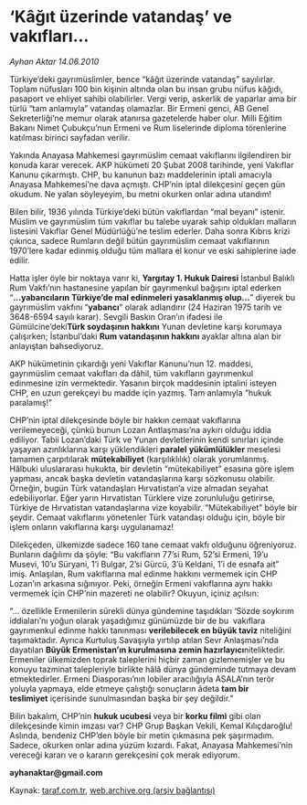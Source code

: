 # ‘Kâğıt üzerinde vatandaş’ ve vakıfları... 

*Ayhan Aktar 14.06.2010*

<div class="yazi">
<p>Türkiye’deki gayrımüslimler, bence “kâğıt üzerinde vatandaş” sayılırlar. Toplam nüfusları 100 bin kişinin altında olan bu insan grubu nüfus kâğıdı, pasaport ve ehliyet sahibi olabilirler. Vergi verip, askerlik de yaparlar ama bir türlü “tam anlamıyla” vatandaş olamazlar. Bir Ermeni genci, AB Genel Sekreterliği’ne memur olarak atanırsa gazetelerde haber olur. Milli Eğitim Bakanı Nimet Çubukçu’nun Ermeni ve Rum liselerinde diploma törenlerine katılması birinci sayfadan verilir.</p>
<p>Yakında Anayasa Mahkemesi gayrımüslim cemaat vakıflarını ilgilendiren bir konuda karar verecek. AKP hükümeti 20 Şubat 2008 tarihinde, yeni Vakıflar Kanunu çıkarmıştı. CHP, bu kanunun bazı maddelerinin iptali amacıyla Anayasa Mahkemesi’ne dava açmıştı. CHP’nin iptal dilekçesini geçen gün okudum. Ne yalan söyleyeyim, bu metni okurken onlar adına utandım!</p>
<p>Bilen bilir, 1936 yılında Türkiye’deki bütün vakıflardan “mal beyanı” istenir. Müslim ve gayrımüslim tüm vakıflar bu talebe uyarak sahip oldukları malların listesini Vakıflar Genel Müdürlüğü’ne teslim ederler. Daha sonra Kıbrıs krizi çıkınca, sadece Rumların değil bütün gayrımüslim cemaat vakıflarının 1970’lere kadar edinmiş olduğu tüm mallara el konur ve eski sahiplerine iade edilir.</p>
<p>Hatta işler öyle bir noktaya varır ki, <b>Yargıtay 1. Hukuk Dairesi</b> İstanbul Balıklı Rum Vakfı’nın hastanesine yapılan bir gayrımenkul bağışını iptal ederken “<b>...yabancıların</b> <b>Türkiye’de mal edinmeleri yasaklanmış olup...</b>” diyerek bu gayrımüslim vakfını “<b>yabancı</b>” olarak adlandırır (24 Haziran 1975 tarih ve 3648-6594 sayılı karar). Sevgili Baskın Oran’ın ifadesi ile Gümülcine’deki<b>Türk soydaşının hakkını</b> Yunan devletine karşı korumaya çalışırken; İstanbul’daki <b>Rum vatandaşının hakkını</b> ayaklar altına alan bir anlayıştan bahsediyoruz.</p>
<p>AKP hükümetinin çıkardığı yeni Vakıflar Kanunu’nun 12. maddesi, gayrımüslim cemaat vakıfları da dâhil, tüm vakıfların gayrımenkul edinmesine izin vermektedir. Yasanın birçok maddesinin iptalini isteyen CHP, en uzun gerekçeyi bu madde için yazmış. Tam anlamıyla “hukuk paralamış!”</p>
<p>CHP’nin iptal dilekçesinde böyle bir hakkın cemaat vakıflarına verilemeyeceği, çünkü bunun Lozan Antlaşması’na aykırı olduğu iddia ediliyor. Tabii Lozan’daki Türk ve Yunan devletlerinin kendi sınırları içinde yaşayan azınlıklarına karşı yüklendikleri <b>paralel</b> <b>yükümlülükler</b> meselesi tamamen çarpıtılarak <b>mütekabiliyet</b> (karşılıklılık) olarak yorumlanmış. Hâlbuki uluslararası hukukta, bir devletin “mütekabiliyet” esasına göre işlem yapması, ancak başka devletin vatandaşlarına karşı sözkonusu olabilir. Örneğin, bugün Türk vatandaşları Hırvatistan’a vize almadan seyahat edebiliyorlar. Eğer yarın Hırvatistan Türklere vize zorunluluğu getirirse, Türkiye de Hırvatistan vatandaşlarına vize koyabilir. “Mütekabiliyet” böyle bir şeydir. Cemaat vakıflarını yönetenler Türk vatandaşı olduğu için, böyle bir işlem onların vakıflarına karşı uygulanamaz!</p>
<p>Dilekçeden, ülkemizde sadece 160 tane cemaat vakfı olduğunu öğreniyoruz. Bunların dağılımı da şöyle: “Bu vakıfların 77’si Rum, 52’si Ermeni, 19’u Musevi, 10’u Süryani, 1’i Bulgar, 2’si Gürcü, 3’ü Keldani, 1’i de esnafa ait” imiş. Anlaşılan, Rum vakıflarına mal edinme hakkını vermemek için CHP Lozan’ın arkasına sığınıyor. Peki, örneğin Ermeni vakıflarına aynı hakkı vermemek için CHP’nin mazereti ne olabilir? Okuyun, içiniz açılsın:</p>
<p>“... özellikle Ermenilerin sürekli dünya gündemine taşıdıkları ‘Sözde soykırım iddiaları’nı yoğun olarak yaşadığımız günümüzde bir de bu <ermeni> vakıflara gayrımenkul edinme hakkı tanınması <b>verilebilecek en büyük taviz</b> niteliğini taşımaktadır. Ayrıca Kurtuluş Savaşıyla yırtılıp atılan Sevr Anlaşması’nda dayatılan <b>Büyük Ermenistan’ın kurulmasına zemin hazırlayıcı</b>niteliktedir. Ermeniler ülkemizden toprak taleplerini hiçbir zaman gizlememişler ve bu konuyu tazminat talepleriyle birlikte hâlâ dünya gündeminde tutmaya devam etmektedirler. Ermeni Diasporası’nın lobiler aracılığıyla ASALA’nın terör yoluyla yapmaya, elde etmeye çalıştığı sonuçların âdeta <b>tam bir teslimiyet</b> içerisinde sunulmasından başka bir şey değildir.”</ermeni></p>
<p>Bilin bakalım, CHP’nin <b>hukuk ucubesi</b> veya bir <b>korku filmi</b> gibi olan dilekçesinde kimin imzası var? CHP Grup Başkan Vekili, Kemal Kılıçdaroğlu! Aslında, bendeniz CHP’den böyle bir metin çıkmasına pek şaşırmadım. Sadece, okurken onlar adına yüzüm kızardı. Fakat, Anayasa Mahkemesi’nin vereceği kararı ve o kararın gerekçesini çok merak ediyorum.</p>
<p><b>ayhanaktar@gmail.com</b></p></div>

Kaynak: [taraf.com.tr](m), [web.archive.org (arşiv bağlantısı)](http://web.archive.org/web/20100617184903/http://taraf.com.tr:80/ayhan-aktar/makale-kagit-uzerinde-vatandas-ve-vakiflari.htm)
